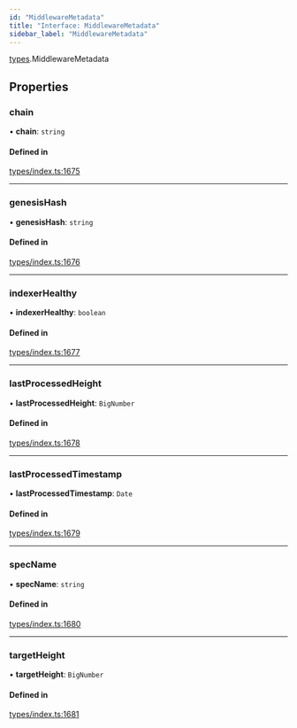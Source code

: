 ```yaml
---
id: "MiddlewareMetadata"
title: "Interface: MiddlewareMetadata"
sidebar_label: "MiddlewareMetadata"
---
```


[types](../../../modules/Types/Types.md).MiddlewareMetadata

## Properties

### chain

• **chain**: `string`

#### Defined in

[types/index.ts:1675](https://github.com/PolymeshAssociation/polymesh-sdk/blob/95e180d28/src/types/index.ts#L1675)

___

### genesisHash

• **genesisHash**: `string`

#### Defined in

[types/index.ts:1676](https://github.com/PolymeshAssociation/polymesh-sdk/blob/95e180d28/src/types/index.ts#L1676)

___

### indexerHealthy

• **indexerHealthy**: `boolean`

#### Defined in

[types/index.ts:1677](https://github.com/PolymeshAssociation/polymesh-sdk/blob/95e180d28/src/types/index.ts#L1677)

___

### lastProcessedHeight

• **lastProcessedHeight**: `BigNumber`

#### Defined in

[types/index.ts:1678](https://github.com/PolymeshAssociation/polymesh-sdk/blob/95e180d28/src/types/index.ts#L1678)

___

### lastProcessedTimestamp

• **lastProcessedTimestamp**: `Date`

#### Defined in

[types/index.ts:1679](https://github.com/PolymeshAssociation/polymesh-sdk/blob/95e180d28/src/types/index.ts#L1679)

___

### specName

• **specName**: `string`

#### Defined in

[types/index.ts:1680](https://github.com/PolymeshAssociation/polymesh-sdk/blob/95e180d28/src/types/index.ts#L1680)

___

### targetHeight

• **targetHeight**: `BigNumber`

#### Defined in

[types/index.ts:1681](https://github.com/PolymeshAssociation/polymesh-sdk/blob/95e180d28/src/types/index.ts#L1681)
